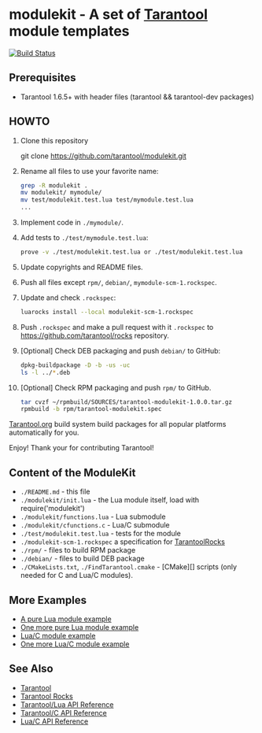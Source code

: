 # modulekit - A set of [Tarantool][] module templates

[![Build Status](https://travis-ci.org/tarantool/modulekit.png?branch=master)](https://travis-ci.org/tarantool/modulekit)

## Prerequisites

 * Tarantool 1.6.5+ with header files (tarantool && tarantool-dev packages)

## HOWTO

1. Clone this repository

    git clone https://github.com/tarantool/modulekit.git

2. Rename all files to use your favorite name:

    ```bash
    grep -R modulekit .
    mv modulekit/ mymodule/
    mv test/modulekit.test.lua test/mymodule.test.lua
    ...
    ```

3. Implement code in `./mymodule/`.

4. Add tests to `./test/mymodule.test.lua`:

    ```bash
    prove -v ./test/modulekit.test.lua or ./test/modulekit.test.lua
    ```

5. Update copyrights and README files.

6. Push all files except `rpm/`, `debian/`, `mymodule-scm-1.rockspec`.

7. Update and check `.rockspec`:

    ```bash
    luarocks install --local modulekit-scm-1.rockspec
    ```

8. Push `.rockspec` and make a pull request with it `.rockspec` to
   https://github.com/tarantool/rocks repository.

9. [Optional] Check DEB packaging and push `debian/` to GitHub:

    ```bash
    dpkg-buildpackage -D -b -us -uc
    ls -l ../*.deb
    ```

10. [Optional] Check RPM packaging and push `rpm/` to GitHub.

    ```bash
    tar cvzf ~/rpmbuild/SOURCES/tarantool-modulekit-1.0.0.tar.gz
    rpmbuild -b rpm/tarantool-modulekit.spec
    ```

[Tarantool.org][Download] build system build packages for all popular
platforms automatically for you.

Enjoy!
Thank your for contributing Tarantool!

## Content of the ModuleKit

  * `./README.md` - this file
  * `./modulekit/init.lua` - the Lua module itself, load with require('modulekit')
  * `./modulekit/functions.lua` - Lua submodule
  * `./modulekit/cfunctions.c` - Lua/C submodule
  * `./test/modulekit.test.lua` - tests for the module
  * `./modulekit-scm-1.rockspec` a specification for [TarantoolRocks][]
  * `./rpm/` - files to build RPM package
  * `./debian/` - files to build DEB package
  * `./CMakeLists.txt`, `./FindTarantool.cmake` - [CMake][] scripts
    (only needed for C and Lua/C modules).

## More Examples

 * [A pure Lua module example](https://github.com/tarantool/queue)
 * [One more pure Lua module example](https://github.com/tarantool/gperftools)
 * [Lua/C module example](https://github.com/tarantool/pg)
 * [One more Lua/C module example](https://github.com/tarantool/http)


## See Also

 * [Tarantool][]
 * [Tarantool Rocks][TarantoolRocks]
 * [Tarantool/Lua API Reference][TarantoolLuaReference]
 * [Tarantool/C API Reference][TarantoolCReference]
 * [Lua/C API Reference][LuaCReference]

[Tarantool]: http://github.com/tarantool/tarantool
[Download]: http://tarantool.org/download.html
[RockSpec]: https://github.com/keplerproject/luarocks/wiki/Rockspec-format
[LuaCReference]: http://pgl.yoyo.org/luai/i/_
[TarantoolLuaReference]: http://tarantool.org/doc/reference/index.html
[TarantoolCReference]: http://tarantool.org/doc/reference/capi.html
[TarantoolRocks]: https://github.com/tarantool/rocks
